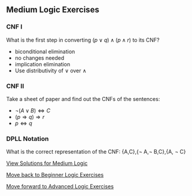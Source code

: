 ## Medium Logic Exercises

### CNF I

What is the first step in converting $(p ∨ q) ∧ (p ∧ r)$ to its CNF?
- biconditional elimination
- no changes needed
- implication elimination
- Use distributivity of $∨$ over $∧$

### CNF II

Take a sheet of paper and find out the CNFs of the sentences: 

- $¬(A ∨ B) ⇔ C$
- $(p ⇒ q) ⇒ r$ 
- $p ⇔ q$ 

### DPLL Notation 

What is the correct representation of the CNF:
\{A,C\},\{¬ A,¬ B,C\},\{A, ¬ C\}



[View Solutions for Medium Logic](https://github.com/UMdecisionsupport/DecisionSupport2023/blob/main/Logic/Solutions/Medium_Solutions.md)

[Move back to Beginner Logic Exercises](https://github.com/UMdecisionsupport/DecisionSupport2023/blob/main/Logic/Beginner.md)

[Move forward to Advanced Logic Exercises](https://github.com/UMdecisionsupport/DecisionSupport2023/blob/main/Logic/Advanced.md)
